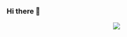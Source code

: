 ### Hi there 👋
<p align="center">
  <a href="https://github.com/prer00DEV">
  <img align="center" src="https://github-readme-stats.vercel.app/api?username=prer00DEV&count_private=true&show_icons=true&theme=chartreuse-dark"/>
  </a>
</p>
<!--
**prer00DEV/prer00dev** is a ✨ _special_ ✨ repository because its `README.md` (this file) appears on your GitHub profile.

Here are some ideas to get you started:

- 🔭 I’m currently working on ...
- 🌱 I’m currently learning ...
- 👯 I’m looking to collaborate on ...
- 🤔 I’m looking for help with ...
- 💬 Ask me about ...
- 📫 How to reach me: ...
- 😄 Pronouns: ...
- ⚡ Fun fact: ...
-->
